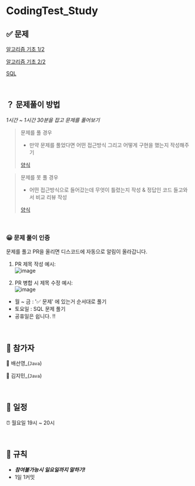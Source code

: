# CodingTest_Study

## ✅ 문제

[알고리즘 기초 1/2](https://code.plus/course/41)

[알고리즘 기초 2/2](https://code.plus/course/42)

[SQL](https://school.programmers.co.kr/learn/challenges?tab=sql_practice_kit)


<br>

## ？ 문제풀이 방법

*1시간 ~ 1시간 30분을 잡고 문제를 풀어보기*

> 문제를 풀 경우
> 
> - 만약 문제를 풀었다면 어떤 접근방식 그리고 어떻게 구현을 했는지 작성해주기
> 
> [양식](https://www.notion.so/133f45ab242d808b8f4ded6e0fa7c837?pvs=21)
> 

> 문제를 못 풀 경우
> 
> - 어떤 접근방식으로 들어갔는데 무엇이 틀렸는지 작성 & 정답인 코드 들고와서 비교 리뷰 작성
> 
> [양식](https://www.notion.so/133f45ab242d80359a5bce6ccca1ff48?pvs=21)
> 


<br>

### 😀 문제 풀이 인증

문제를 풀고 PR을 올리면 디스코드에 자동으로 알림이 올라갑니다.

1. PR 제목 작성 예시:  
   ![image](https://github.com/user-attachments/assets/f9dd002b-d487-4a2c-97cd-88293cc63f56)


2. PR 병합 시 제목 수정 예시:  
   ![image](https://github.com/user-attachments/assets/6d7ff17e-d6be-44e4-937d-6c3ef1143c43)


- 월 ~ 금 : '✅ 문제' 에 있는거 순서대로 풀기
- 토요일 : SQL 문제 풀기
- 공휴일은 쉽니다. !!

<br>

## 👥 참가자

🐉 배선영_(`Java`)

🐇 김지민_(`Java`)

<br>


## 📅 일정

⏰ 월요일 19시 ~ 20시

<br>

## 📝 규칙

- ***참여불가능시 일요일까지 말하기!***
- 1일 1커밋

